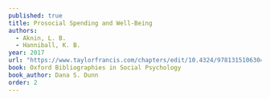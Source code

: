 ```yaml
---
published: true
title: Prosocial Spending and Well-Being
authors:
  - Aknin, L. B.
  - Hanniball, K. B.
year: 2017
url: "https://www.taylorfrancis.com/chapters/edit/10.4324/9781315106304-5/spending-money-well-katherine-hanniball-lara-aknin-dylan-wiwad"
book: Oxford Bibliographies in Social Psychology
book_author: Dana S. Dunn
order: 2
---
```


